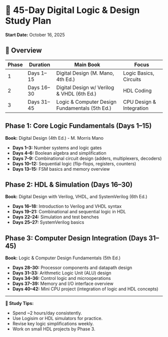 # 📘 45-Day Digital Logic & Design Study Plan

**Start Date:** October 16, 2025

## 🔹 Overview
| Phase | Duration | Main Book | Focus |
|-------|-----------|------------|-------------|
| 1 | Days 1–15 | Digital Design (M. Mano, 4th Ed.) | Logic Basics, Circuits |
| 2 | Days 16–30 | Digital Design w/ Verilog & VHDL (6th Ed.) | HDL Coding |
| 3 | Days 31–45 | Logic & Computer Design Fundamentals (5th Ed.) | CPU Design & Integration |

## Phase 1: Core Logic Fundamentals (Days 1–15)
**Book:** Digital Design (4th Ed.) - M. Morris Mano

- **Days 1–3:** Number systems and logic gates
- **Days 4–6:** Boolean algebra and simplification
- **Days 7–9:** Combinational circuit design (adders, multiplexers, decoders)
- **Days 10–12:** Sequential logic (flip-flops, registers, counters)
- **Days 13–15:** FSM basics and memory overview

## Phase 2: HDL & Simulation (Days 16–30)
**Book:** Digital Design with Verilog, VHDL, and SystemVerilog (6th Ed.)

- **Days 16–18:** Introduction to Verilog and VHDL syntax
- **Days 19–21:** Combinational and sequential logic in HDL
- **Days 22–24:** Simulation and test benches
- **Days 25–27:** SystemVerilog basics

## Phase 3: Computer Design Integration (Days 31–45)
**Book:** Logic & Computer Design Fundamentals (5th Ed.)

- **Days 28–30:** Processor components and datapath design
- **Days 31–33:** Arithmetic Logic Unit (ALU) design
- **Days 34–36:** Control logic and microoperations
- **Days 37–39:** Memory and I/O interface overview
- **Days 40–42:** Mini CPU project (integration of logic and HDL concepts)

---
**🧠 Study Tips:**
- Spend ~2 hours/day consistently.
- Use Logisim or HDL simulators for practice.
- Revise key logic simplifications weekly.
- Work on small HDL projects by Phase 3.
